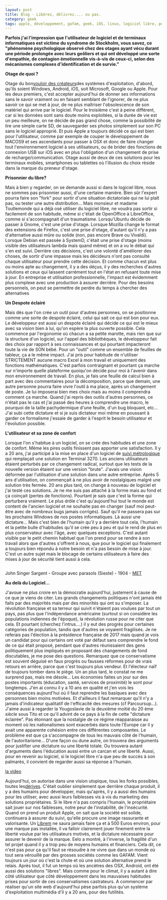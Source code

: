 ```yaml
---
layout: post
title: Blog - Libérez, délivrez.... ou pas.
category: geek
tags: apple, développement, gafam, geek, iOS, linux, logiciel libre, politique, Réflexion, windows
---
```

**Parfois j'ai l'impression que l'utilisateur de logiciel et de terminaux informatiques est victime du syndrome de Stockholm, vous savez, ce "phénomène psychologique observé chez des otages ayant vécu durant une période prolongée avec leurs geôliers et qui ont développé une sorte d'empathie, de contagion émotionnelle vis-à-vis de ceux-ci, selon des mécanismes complexes d'identification et de survie."**

**Otage de quoi ?**

Otage du bon<a href="https://cyrille-borne.com/overdose-proprietaire-et-numerique/">vouloir des créateurs</a>des systèmes d'exploitation, d'abord, qu'ils soient Windows, Android, iOS, soit Microsoft, Google ou Apple. Pour les deux premiers, c'est accepter aujourd'hui de donner ses informations sans le savoir vraiment ou en faisant semblant de l'ignorer, de ne plus savoir ce qui se met à jour, de ne plus maîtriser l'obsolescence de son matériel qui arrive par le logiciel. Pour le troisième c'est à peine différent, car si les données sont sans doute moins exploitées, si la durée de vie est un peu meilleure, on ne décide de pas grand chose, comme la possibilité de lire une simple carte SD, de sauvegarder ses photos simplement sur son PC sans le logiciel approprié. Et puis Apple a toujours décidé ce qui est bien pour l'utilisateur, comme par exemple de couper le développement de MACOS9 et ses ascendants pour passer à OSX et donc de faire changer tout l'environnement logiciel à ses utilisateurs, ou de brider des fonctions de connexion USB sur iOS avec en plus l'obligation d'un changement de prise de recharge/communication. Otage aussi de deux de ces solutions pour les terminaux mobiles, smartphones ou tablettes où l'illusion du choix réside dans la marque du preneur d'otage.

**Prisonnier du libre?**

Mais à bien y regarder, on se demande aussi si dans le logiciel libre, nous ne sommes pas prisonnier aussi, d'une certaine manière. Bien sûr l'expert pourra faire son "fork" pour sortir d'une situation dictatoriale qui ne lui plaît pas, ou tester une autre distribution... Mais monsieur et madame Toutlemonde qui a déjà osé utiliser du logiciel libre, ne voudra pas sortir si facilement de son habitude, même si c'était de OpenOffice à LibreOffice, comme si s'accompagnait d'un traumatisme. Lorsqu'Ubuntu décide de passer à Gnome, c'est une prise d'otage. Lorsque Mozilla change le format des extensions de Firefox, c'est une prise d'otage, d'autant qu'il n'y a pas d'alternative aussi mûre ou solide (non, pas encore Brave ou Vivaldi). Lorsque Debian est passée à SystemD, c'était une prise d'otage (moins visible des utilisateurs lambda mais quand même) et on a vu le débat qui s'en est suivi. Derrière ces décisions, c'est une volonté d'améliorer des choses, de sortir d'une impasse mais les décideurs n'ont pas consulté chaque utilisateur pour prendre cette décision. Et comme chacun est plus ou moins apte au changement, il y a des déçus, il y des recherches d'autres solutions et ceux qui laissent carrément tout en l'état en refusant toute mise à jour. En entreprise et utilisation professionnelle, l'impact est évidemment plus complexe avec une production à assurer derrière. Pour des besoins personnels, on peut se permettre de perdre du temps à chercher des alternatives

**Un Despote éclairé**

Mais dès que l'on crée un outil pour d'autres personnes, on se positionne comme une sorte de despote éclairé, celui qui sait ce qui est bon pour eux. Le développeur est aussi un despote éclairé qui décide ce qui est le mieux avec sa vision bien à lui, qu'on espère la plus ouverte possible. Cela commence par l'ergonomie où chacun a sa petite marotte, mais rien que sur la structure d'un logiciel, sur l'appel des bibliothèques, le développeur fait des choix par rapport à ses connaissances et qui pourtant impacteront toute la vie de SON bébé. Pour un "outil" comme un ensemble de feuilles de tableur, ça a le même impact. J'ai pris pour habitude de n'utiliser STRICTEMENT aucune macro Excel à mon travail et uniquement des fonctions mathématiques. C'est parfois contraignant et pourtant ça marche sur n'importe quelle plateforme quoiqu'on décide pour moi à l'avenir dans mon environnement de travail. En plus, je fais une feuille de calcul bien à part avec des commentaires pour la décomposition, parce que demain, une autre personne pourra faire vivre l'outil à ma place, après un changement de poste. Je lui imposerai bien mes choix mais au moins il comprendra comment ça marche. Quand j'ai repris des outils d'autres personnes, ce n'était pas le cas et j'ai passé des heures à comprendre une macro, le pourquoi de la taille pachydermique d'une feuille, d'un bug bloquant, etc... J'ai subi cette dictature et si je suis dictateur moi même en poussant à garder ce formalisme j'essaie de garder à l'esprit le besoin utilisateur et l'évolution possible.

**L'utilisateur et sa zone de confort**

Lorsque l'on s'habitue à un logiciel, on se crée des habitudes et une zone de confort. Même les pires outils finissent pas apporter une satisfaction. Il y a 20 ans, j'ai participé à la mise en place d'un logiciel de <a href="https://fr.wikipedia.org/wiki/Métrologie#Hiérarchie_de_l'étalonnage">suivi métrologique</a> qui remplaçait une solution en Terminal 3270. Les anciens utilisateurs étaient perturbés par ce changement radical, surtout que les tests de la nouvelle version étaient sur une version "brute". J'avais une vision déformée par l'utilisation d'une solution dans une autre entreprise. Après 5 ans d'utilisation, on commençait à ne plus avoir de nostalgiques malgré une solution très fermée. 20 ans plus tard, on change à nouveau de logiciel et j'ai testé ces solutions. Je ne me suis pas attaché à la forme mais au fond et ça coinçait (pertes de fonctions). Pourtant je sais que c'est la forme qui perturbera vraiment. Le plus drôle c'est qu'aujourd'hui tout le monde est content de l'ancien logiciel et ne souhaite pas en changer (sauf moi peut-être avec de nombreux bugs jamais corrigés). Sauf qu'il ne passera pas sur les prochains Windows de nos postes informatiques. Là aussi une dictature... Mais c'est bien de l'humain qu'il y a derrière tout cela, l'humain et la petite bulle d'habitudes qu'il se crée peu à peu et qui le rend de plus en plus conservateur avec l'âge, avec quelques exceptions. C'est autant visible par le petit chemin habituel que l'on prend pour se rendre à son travail alors que d'autres s'offrent à nous, que pour le logiciel qui finalement a toujours bien répondu à notre besoin et n'a pas besoin de mise à jour. C'est un autre sujet mais le blocage de certains utilisateurs à faire des mises à jour de sécurité tient aussi à cela.

<img src="https://cheziceman.files.wordpress.com/2018/09/singersargent.jpg" alt="" class="wp-image-24241"><figcaption>John Singer Sargent - Groupe avec parasols (Sieste) - 1904 - <a href="https://collectionapi.metmuseum.org/api/collection/v1/iiif/21438/1475033/main-image">MET</a></figcaption>

**Au delà du Logiciel...**

J'avoue ne plus croire en la démocratie aujourd'hui, justement à cause de ce que je viens de citer. Les grands changements politiques n'ont jamais été faits par des majorités mais par des minorités qui ont su s'imposer. La révolution française et sa terreur qui suivit n'étaient pas voulues par tout un pays, pas plus que l'indépendance américaine (surtout si on considère les populations indiennes de l'époque), la révolution russe pour ne citer que cela. Et pourtant (cherchez l'intrus….) il y eut des progrès pour certaines catégories de population, tandis que d'autres se voyaient fragilisés. Je ne referais pas l'élection à la présidence française de 2017 mais quand je vois un candidat pour qui certains ont voté par défaut sans comprendre le fond de ce qui était proposé, pendant que d'autres réunissaient des gens politiquement plus impliqués en proposant des changements de fond discutables, je me pose des questions. Remarquez que ce conservatisme est souvent déguisé en faux progrès ou fausses réformes pour de vrais retours en arrière, parce que c'est toujours plus vendeur. Et l'électeur naïf de toujours tomber dans le piège. Un an plus tard, le constat ne me surprend pas, mais me désole... Les économies faites un jour sur des postes importants (éducation, santé, services de proximité) le sont pour longtemps. J'en ai connu il y a 10 ans en qualité et j'en vois les conséquences aujourd'hui où il faut reprendre les basiques avec des personnes bien moins motivées. Et d'ailleurs il faut remarquer qu'il n'y a jamais d'indicateur qualitatif de l'efficacité des mesures (cf Parcoursup...). J'aime aussi à regarder la Yougoslavie de la deuxième moitié du 20 ème siècle sous Tito et ce qu'il advint de ce pays à la fin de cette "dictature éclairée". Pas étonnant que la nostalgie de ce régime réapparaisse au moment où les nationalismes sont exacerbés dans toute l'Europe car il y avait une apparente cohésion entre ces différentes composantes. Le problème est que ça s'accompagne de tous les mauvais côté de l'humain, de l'autoritarisme… D'une façon ou dune autre, on trouvera des arguments pour justifier une dictature ou une liberté totale. Ou trouvera autant d'arguments dans l'éducation aussi entre un carcan et une liberté. Aussi, pour en revenir au logiciel, si le logiciel libre n'a que peu de succès à son palmarès, il convient de regarder aussi sa réponse à l'humain.

[la video](https://www.youtube.com/watch?v=J8fFVOoqepc)

Aujourd'hui, on autorise dans une vision utopique, tous les forks possibles, toutes les<a href="http://frederic.bezies.free.fr/blog/?p=17972">dérives</a>. C'était oublier simplement que derrière chaque produit, il y a des humains pour développer, mais qu'après, il y a aussi des humains pour les utiliser, avec aussi leurs faiblesses vis à vis du marketing des solutions propriétaires. Si le libre n'a pas compris l'humain, le propriétaire sait jouer sur nos faiblesses, notre peur de l'instabilité, de l'insécurité. Quand on prend un produit Apple, on sait que la société est solide, continuera à assurer du suivi, qu'elle procure une image rassurante et valorisante. Un <a href="https://puri.sm/shop/librem-5/">Librem</a> ne saura jamais faire ça et à 500 Euros environ, pour une marque pas installée, il va falloir clairement jouer finement entre la liberté voulue par les utilisateurs motivés, et la dictature nécessaire pour assurer le devenir de la marque. Eelo a montré, à l'inverse, la fragilité d'un tel projet quand il y a trop peu de moyens humains et financiers. Cela dit, ce n'est pas pour ça qu'il faut se résoudre à ne vivre que dans un monde où tout sera vérouillé par des grosses sociétés comme les GAFAM. Vient toujours un jour où c'est la chute et où une solution alternative prend le relais. Après tout, il fut un temps où les ancètres des OSX, Android, ont été aussi des solutions "libres". Mais comme pour le climat, il y a autant à dire côté utilisateur que côté développement dans les mauvaises habitudes prises pour sortir de ces conservatismes castrateurs. A commencer par réaliser qu'un site web d'aujourd'hui pèse parfois plus qu'un système d'exploitation multimédia d'il y a 20 ans, pour des futilités.
